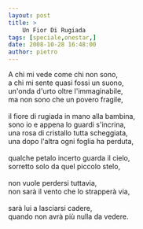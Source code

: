 ```yaml
---
layout: post
title: >
    Un Fior Di Rugiada
tags: [speciale,onestar,]
date: 2008-10-28 16:48:00
author: pietro
---
```

A chi mi vede come chi non sono,<br/>a chi mi sente quasi fossi un suono,<br/>un'onda d'urto oltre l'immaginabile,<br/>ma non sono che un povero fragile,<br/><br/>il fiore di rugiada in mano alla bambina,<br/>sono io e appena lo guardi s'incrina,<br/>una rosa di cristallo tutta scheggiata,<br/>una dopo l'altra ogni foglia ha perduta,<br/><br/>qualche petalo incerto guarda il cielo,<br/>sorretto solo da quel piccolo stelo,<br/><br/>non vuole perdersi tuttavia,<br/>non sarà il vento che lo strapperà via,<br/><br/>sarà lui a lasciarsi cadere,<br/>quando non avrà più nulla da vedere.
